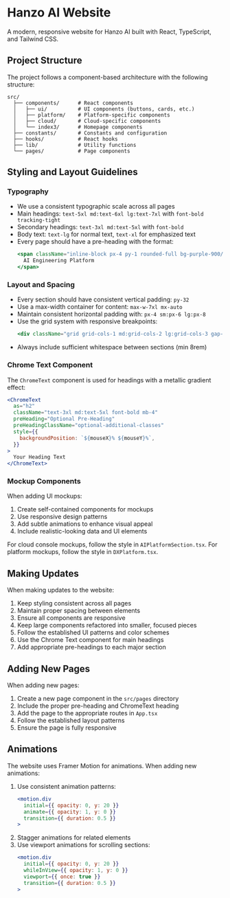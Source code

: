 
# Hanzo AI Website

A modern, responsive website for Hanzo AI built with React, TypeScript, and Tailwind CSS.

## Project Structure

The project follows a component-based architecture with the following structure:

```
src/
  ├── components/      # React components
  │   ├── ui/          # UI components (buttons, cards, etc.)
  │   ├── platform/    # Platform-specific components
  │   ├── cloud/       # Cloud-specific components
  │   └── index3/      # Homepage components
  ├── constants/       # Constants and configuration
  ├── hooks/           # React hooks
  ├── lib/             # Utility functions
  └── pages/           # Page components
```

## Styling and Layout Guidelines

### Typography

- We use a consistent typographic scale across all pages
- Main headings: `text-5xl md:text-6xl lg:text-7xl` with `font-bold tracking-tight`
- Secondary headings: `text-3xl md:text-5xl` with `font-bold`
- Body text: `text-lg` for normal text, `text-xl` for emphasized text
- Every page should have a pre-heading with the format:
  ```jsx
  <span className="inline-block px-4 py-1 rounded-full bg-purple-900/30 border border-purple-500/30 text-purple-300 text-sm font-medium">
    AI Engineering Platform
  </span>
  ```

### Layout and Spacing

- Every section should have consistent vertical padding: `py-32`
- Use a max-width container for content: `max-w-7xl mx-auto`
- Maintain consistent horizontal padding with: `px-4 sm:px-6 lg:px-8`
- Use the grid system with responsive breakpoints:
  ```jsx
  <div className="grid grid-cols-1 md:grid-cols-2 lg:grid-cols-3 gap-8">
  ```
- Always include sufficient whitespace between sections (min 8rem)

### Chrome Text Component

The `ChromeText` component is used for headings with a metallic gradient effect:

```jsx
<ChromeText 
  as="h2" 
  className="text-3xl md:text-5xl font-bold mb-4"
  preHeading="Optional Pre-Heading"
  preHeadingClassName="optional-additional-classes"
  style={{
    backgroundPosition: `${mouseX}% ${mouseY}%`,
  }}
>
  Your Heading Text
</ChromeText>
```

### Mockup Components

When adding UI mockups:

1. Create self-contained components for mockups
2. Use responsive design patterns
3. Add subtle animations to enhance visual appeal
4. Include realistic-looking data and UI elements

For cloud console mockups, follow the style in `AIPlatformSection.tsx`.
For platform mockups, follow the style in `DXPlatform.tsx`.

## Making Updates

When making updates to the website:

1. Keep styling consistent across all pages
2. Maintain proper spacing between elements
3. Ensure all components are responsive
4. Keep large components refactored into smaller, focused pieces
5. Follow the established UI patterns and color schemes
6. Use the Chrome Text component for main headings
7. Add appropriate pre-headings to each major section

## Adding New Pages

When adding new pages:

1. Create a new page component in the `src/pages` directory
2. Include the proper pre-heading and ChromeText heading
3. Add the page to the appropriate routes in `App.tsx`
4. Follow the established layout patterns
5. Ensure the page is fully responsive

## Animations

The website uses Framer Motion for animations. When adding new animations:

1. Use consistent animation patterns:
   ```jsx
   <motion.div
     initial={{ opacity: 0, y: 20 }}
     animate={{ opacity: 1, y: 0 }}
     transition={{ duration: 0.5 }}
   >
   ```
2. Stagger animations for related elements
3. Use viewport animations for scrolling sections:
   ```jsx
   <motion.div
     initial={{ opacity: 0, y: 20 }}
     whileInView={{ opacity: 1, y: 0 }}
     viewport={{ once: true }}
     transition={{ duration: 0.5 }}
   >
   ```
